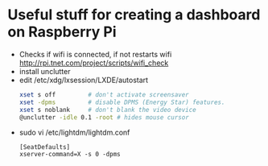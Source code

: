 # Useful stuff for creating a dashboard on Raspberry Pi

- Checks if wifi is connected, if not restarts wifi
  http://rpi.tnet.com/project/scripts/wifi_check
- install unclutter
- edit /etc/xdg/lxsession/LXDE/autostart
  ```sh
  xset s off         # don't activate screensaver
  xset -dpms         # disable DPMS (Energy Star) features.
  xset s noblank     # don't blank the video device
  @unclutter -idle 0.1 -root # hides mouse cursor
  ```
- sudo vi /etc/lightdm/lightdm.conf
  ```
  [SeatDefaults]
  xserver-command=X -s 0 -dpms
  ```
